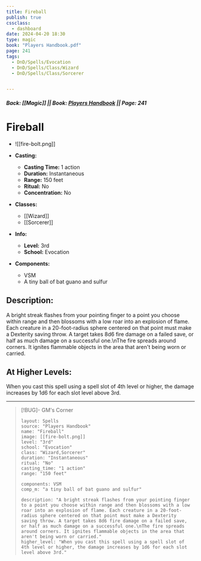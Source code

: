 ```yaml
---
title: Fireball
publish: true
cssclass:
  - dashboard
date: 2024-04-20 18:30
type: magic
book: "Players Handbook.pdf"
page: 241
tags:
  - DnD/Spells/Evocation
  - DnD/Spells/Class/Wizard
  - DnD/Spells/Class/Sorcerer


---
```


##### Back: [[Magic]] || Book: [Players Handbook](https://drive.google.com/drive/folders/1O5bhpYizcIT5xxAoLOuzCRht_PVS7VSG?usp=sharing) || Page: 241

# Fireball
- ![[fire-bolt.png]]
- **Casting:**
    - **Casting Time:** 1 action
    - **Duration:** Instantaneous
    - **Range:** 150 feet
    - **Ritual:** No
    - **Concentration:** No
- **Classes:**
    - [[Wizard]]
    - [[Sorcerer]]

- **Info:**
    - **Level:** 3rd
    - **School:** Evocation
- **Components:**
    - VSM
    - A tiny ball of bat guano and sulfur

## Description:
A bright streak flashes from your pointing finger to a point you choose within range and then blossoms with a low roar into an explosion of flame. Each creature in a 20-foot-radius sphere centered on that point must make a Dexterity saving throw. A target takes 8d6 fire damage on a failed save, or half as much damage on a successful one.\nThe fire spreads around corners. It ignites flammable objects in the area that aren't being worn or carried.

## At Higher Levels:
When you cast this spell using a spell slot of 4th level or higher, the damage increases by 1d6 for each slot level above 3rd.

---

> [!BUG]- GM's Corner
>
> ```statblock
> layout: Spells
> source: "Players Handbook"
> name: "Fireball"
> image: [[fire-bolt.png]]
> level: "3rd"
> school: "Evocation"
> class: "Wizard,Sorcerer"
> duration: "Instantaneous"
> ritual: "No"
> casting_time: "1 action"
> range: "150 feet"
>
> components: VSM
> comp_m: "a tiny ball of bat guano and sulfur"
>
> description: "A bright streak flashes from your pointing finger to a point you choose within range and then blossoms with a low roar into an explosion of flame. Each creature in a 20-foot-radius sphere centered on that point must make a Dexterity saving throw. A target takes 8d6 fire damage on a failed save, or half as much damage on a successful one.\nThe fire spreads around corners. It ignites flammable objects in the area that aren't being worn or carried."
> higher_level: "When you cast this spell using a spell slot of 4th level or higher, the damage increases by 1d6 for each slot level above 3rd."
> ```
